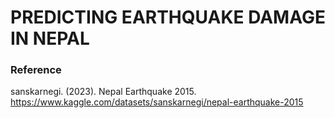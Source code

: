 # PREDICTING EARTHQUAKE DAMAGE IN NEPAL

### Reference
sanskarnegi. (2023). Nepal Earthquake 2015. https://www.kaggle.com/datasets/sanskarnegi/nepal-earthquake-2015
